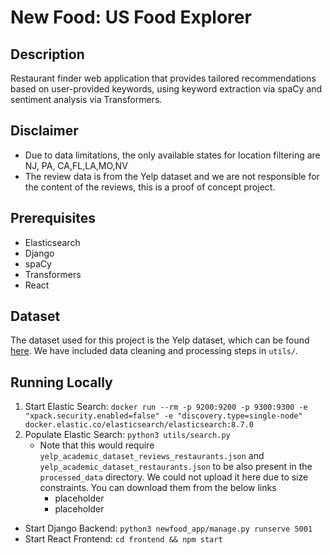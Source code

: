 # New Food: US Food Explorer

## Description
Restaurant finder web application that provides tailored recommendations based on user-provided keywords, using keyword extraction via spaCy and sentiment analysis via Transformers.

## Disclaimer
* Due to data limitations, the only available states for location filtering are NJ, PA, CA,FL,LA,MO,NV
* The review data is from the Yelp dataset and we are not responsible for the content of the reviews, this is a proof of concept project.

## Prerequisites
- Elasticsearch
- Django
- spaCy
- Transformers
- React

## Dataset
The dataset used for this project is the Yelp dataset, which can be found [here](https://www.yelp.com/dataset). We have included data cleaning and processing steps in `utils/`.

## Running Locally
1. Start Elastic Search: `docker run --rm -p 9200:9200 -p 9300:9300 -e "xpack.security.enabled=false" -e "discovery.type=single-node" docker.elastic.co/elasticsearch/elasticsearch:8.7.0`
2. Populate Elastic Search: `python3 utils/search.py`
   * Note that this would require `yelp_academic_dataset_reviews_restaurants.json` and `yelp_academic_dataset_restaurants.json` to be also present in the `processed_data` directory. We could not upload it here due to size constraints. You can download them from the below links
     * placeholder
     * placeholder
* Start Django Backend: `python3 newfood_app/manage.py runserve 5001`
* Start React Frontend: `cd frontend && npm start`